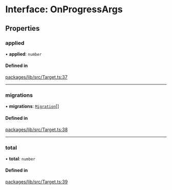 # Interface: OnProgressArgs

## Properties

### applied

• **applied**: `number`

#### Defined in

[packages/lib/src/Target.ts:37](https://github.com/Knaackee/hotmig/blob/0e874e9/packages/lib/src/Target.ts#L37)

___

### migrations

• **migrations**: [`Migration`](Migration.md)[]

#### Defined in

[packages/lib/src/Target.ts:38](https://github.com/Knaackee/hotmig/blob/0e874e9/packages/lib/src/Target.ts#L38)

___

### total

• **total**: `number`

#### Defined in

[packages/lib/src/Target.ts:39](https://github.com/Knaackee/hotmig/blob/0e874e9/packages/lib/src/Target.ts#L39)
